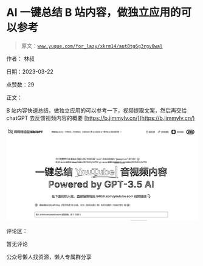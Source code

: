 # AI 一键总结 B 站内容，做独立应用的可以参考

> 原文：[`www.yuque.com/for_lazy/xkrm14/aut8tg6g3rgv0wal`](https://www.yuque.com/for_lazy/xkrm14/aut8tg6g3rgv0wal)



作者： 林叔



日期：2023-03-22



点赞数：29

<ne-card data-card-name="hr" data-card-type="block" id="qMujX" data-event-boundary="card">

正文：



B 站内容快速总结，做独立应用的可以参考一下，视频提取文案，然后再交给 chatGPT 去反馈视频内容的概要 [https://b.jimmylv.cn/](https://b.jimmylv.cn/)



<ne-card data-card-name="image" data-card-type="inline" id="Y5FY9" data-event-boundary="card">![](img/27c7b2ec9a0e9905cbc32839533aa24d.png)</ne-card>

<ne-card data-card-name="hr" data-card-type="block" id="rgct8" data-event-boundary="card">

评论区：



暂无评论

<ne-card data-card-name="hr" data-card-type="block" id="gxzAD" data-event-boundary="card">

公众号懒人找资源，懒人专属群分享

</ne-card></ne-card></ne-card>